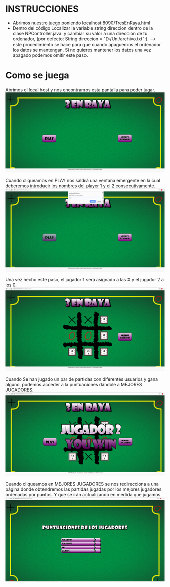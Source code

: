 
# INSTRUCCIONES
+ Abrimos nuestro juego poniendo localhost:8090/TresEnRaya.html
+ Dentro del código Localizar la variable string direccion dentro de la clase NPController.java. y cambiar su valor a una dirección de tu ordenador, (por defecto: String direccion = "D:/Uni/archivo.txt";). --> este procedimiento se hace para que cuando apaguemos el ordenador los datos se mantengan. Si no quieres mantener los datos una vez apagado podemos omitir este paso.

# Como se juega
Abrimos el local host y nos encontramos esta pantalla para poder jugar.
![Primera Pantalla](https://github.com/MiguelAngelGalazSanchez/PracticaRedes3enraya/blob/Favev3/Imagenes%20Fase3/1Pantalla.png)

Cuando cliqueamos en PLAY nos saldrá una ventana emergente en la cual deberemos introducir los nombres del player 1 y el 2 consecutivamente.
![Segunda1 Pantalla](https://github.com/MiguelAngelGalazSanchez/PracticaRedes3enraya/blob/Favev3/Imagenes%20Fase3/2Pantalla.png)

Una vez hecho este paso, el jugador 1 será asignado a las X y el jugador 2 a los 0.
![Tercera Pantalla](https://github.com/MiguelAngelGalazSanchez/PracticaRedes3enraya/blob/Favev3/Imagenes%20Fase3/3Pantalla.png)

Cuando Se han jugado un par de partidas con diferentes usuarios y gana alguno, podemos acceder a la puntuaciones dándole a MEJORES JUGADORES.
![Cuarta Pantalla](https://github.com/MiguelAngelGalazSanchez/PracticaRedes3enraya/blob/Favev3/Imagenes%20Fase3/4pantalla.png)

Cuando cliqueamos en MEJORES JUGADORES se nos redirecciona a una página donde obtendremos las partidas jugadas por los mejores jugadores ordenadas por puntos. Y que se irán actualizando en medida que jugamos.
![Quinta Pantalla](https://github.com/MiguelAngelGalazSanchez/PracticaRedes3enraya/blob/Favev3/Imagenes%20Fase3/5pantalla.PNG)



